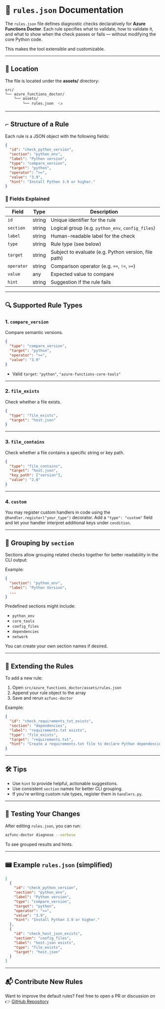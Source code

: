 # 📘 `rules.json` Documentation

The `rules.json` file defines diagnostic checks declaratively for **Azure Functions Doctor**. Each rule specifies what to validate, how to validate it, and what to show when the check passes or fails — without modifying the core Python code.

This makes the tool extensible and customizable.

---

## 📁 Location

The file is located under the **assets/** directory:

```
src/
└── azure_functions_doctor/
    └── assets/
        └── rules.json  👈
```

---

## ⌐ Structure of a Rule

Each rule is a JSON object with the following fields:

```json
{
  "id": "check_python_version",
  "section": "python_env",
  "label": "Python version",
  "type": "compare_version",
  "target": "python",
  "operator": ">=",
  "value": "3.9",
  "hint": "Install Python 3.9 or higher."
}
```

### 🔑 Fields Explained

| Field      | Type   | Description                                          |
| ---------- | ------ | ---------------------------------------------------- |
| `id`       | string | Unique identifier for the rule                       |
| `section`  | string | Logical group (e.g. `python_env`, `config_files`)    |
| `label`    | string | Human-readable label for the check                   |
| `type`     | string | Rule type (see below)                                |
| `target`   | string | Subject to evaluate (e.g. Python version, file path) |
| `operator` | string | Comparison operator (e.g. `==`, `!=`, `>=`)          |
| `value`    | any    | Expected value to compare                            |
| `hint`     | string | Suggestion if the rule fails                         |

---

## 🔍 Supported Rule Types

### 1. `compare_version`

Compare semantic versions.

```json
{
  "type": "compare_version",
  "target": "python",
  "operator": ">=",
  "value": "3.9"
}
```

* Valid `target`: `"python"`, `"azure-functions-core-tools"`

---

### 2. `file_exists`

Check whether a file exists.

```json
{
  "type": "file_exists",
  "target": "host.json"
}
```

---

### 3. `file_contains`

Check whether a file contains a specific string or key path.

```json
{
  "type": "file_contains",
  "target": "host.json",
  "key_path": ["version"],
  "value": "2.0"
}
```

---

### 4. `custom`

You may register custom handlers in code using the `@handler.register("your_type")` decorator. Add a `"type": "custom"` field and let your handler interpret additional keys under `condition`.

---

## 📁 Grouping by `section`

Sections allow grouping related checks together for better readability in the CLI output:

Example:

```json
{
  "section": "python_env",
  "label": "Python Version",
  ...
}
```

Predefined sections might include:

* `python_env`
* `core_tools`
* `config_files`
* `dependencies`
* `network`

You can create your own section names if desired.

---

## 🧹 Extending the Rules

To add a new rule:

1. Open `src/azure_functions_doctor/assets/rules.json`
2. Append your rule object to the array
3. Save and rerun `azfunc-doctor`

Example:

```json
{
  "id": "check_requirements_txt_exists",
  "section": "dependencies",
  "label": "requirements.txt exists",
  "type": "file_exists",
  "target": "requirements.txt",
  "hint": "Create a requirements.txt file to declare Python dependencies."
}
```

---

## 🛠️ Tips

* Use `hint` to provide helpful, actionable suggestions.
* Use consistent `section` names for better CLI grouping.
* If you're writing custom rule types, register them in `handlers.py`.

---

## 🥪 Testing Your Changes

After editing `rules.json`, you can run:

```bash
azfunc-doctor diagnose --verbose
```

To see grouped results and hints.

---

## 📟 Example `rules.json` (simplified)

```json
[
  {
    "id": "check_python_version",
    "section": "python_env",
    "label": "Python version",
    "type": "compare_version",
    "target": "python",
    "operator": ">=",
    "value": "3.9",
    "hint": "Install Python 3.9 or higher."
  },
  {
    "id": "check_host_json_exists",
    "section": "config_files",
    "label": "host.json exists",
    "type": "file_exists",
    "target": "host.json"
  }
]
```

---

## 📬 Contribute New Rules

Want to improve the default rules? Feel free to open a PR or discussion on  
👉 [GitHub Repository](https://github.com/yeongseon/azure-functions-doctor-for-python)